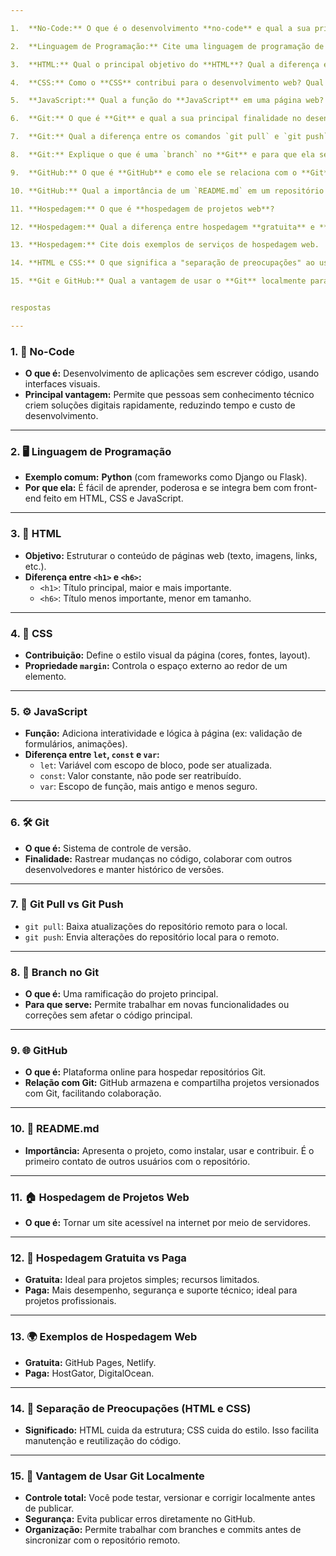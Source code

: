 ```yaml
---

1.  **No-Code:** O que é o desenvolvimento **no-code** e qual a sua principal vantagem em relação ao desenvolvimento tradicional?

2.  **Linguagem de Programação:** Cite uma linguagem de programação de back-end comumente utilizada em conjunto com **HTML**, **CSS** e **JavaScript** para criar aplicações web completas.

3.  **HTML:** Qual o principal objetivo do **HTML**? Qual a diferença entre uma tag `<h1>` e `<h6>`?

4.  **CSS:** Como o **CSS** contribui para o desenvolvimento web? Qual a função da propriedade `margin`?

5.  **JavaScript:** Qual a função do **JavaScript** em uma página web? Qual a diferença entre `let`, `const` e `var`?

6.  **Git:** O que é **Git** e qual a sua principal finalidade no desenvolvimento de software?

7.  **Git:** Qual a diferença entre os comandos `git pull` e `git push`?

8.  **Git:** Explique o que é uma `branch` no **Git** e para que ela serve.

9.  **GitHub:** O que é **GitHub** e como ele se relaciona com o **Git**?

10. **GitHub:** Qual a importância de um `README.md` em um repositório do **GitHub**?

11. **Hospedagem:** O que é **hospedagem de projetos web**?

12. **Hospedagem:** Qual a diferença entre hospedagem **gratuita** e **paga**?

13. **Hospedagem:** Cite dois exemplos de serviços de hospedagem web.

14. **HTML e CSS:** O que significa a "separação de preocupações" ao usar **HTML** e **CSS** juntos?

15. **Git e GitHub:** Qual a vantagem de usar o **Git** localmente para gerenciar seu projeto antes de publicá-lo no **GitHub**?


respostas

---
```


### 1. 🚀 **No-Code**
- **O que é:** Desenvolvimento de aplicações sem escrever código, usando interfaces visuais.
- **Principal vantagem:** Permite que pessoas sem conhecimento técnico criem soluções digitais rapidamente, reduzindo tempo e custo de desenvolvimento.

---

### 2. 🖥️ **Linguagem de Programação**
- **Exemplo comum:** **Python** (com frameworks como Django ou Flask).
- **Por que ela:** É fácil de aprender, poderosa e se integra bem com front-end feito em HTML, CSS e JavaScript.

---

### 3. 📄 **HTML**
- **Objetivo:** Estruturar o conteúdo de páginas web (texto, imagens, links, etc.).
- **Diferença entre `<h1>` e `<h6>`:**
  - `<h1>`: Título principal, maior e mais importante.
  - `<h6>`: Título menos importante, menor em tamanho.

---

### 4. 🎨 **CSS**
- **Contribuição:** Define o estilo visual da página (cores, fontes, layout).
- **Propriedade `margin`:** Controla o espaço externo ao redor de um elemento.

---

### 5. ⚙️ **JavaScript**
- **Função:** Adiciona interatividade e lógica à página (ex: validação de formulários, animações).
- **Diferença entre `let`, `const` e `var`:**
  - `let`: Variável com escopo de bloco, pode ser atualizada.
  - `const`: Valor constante, não pode ser reatribuído.
  - `var`: Escopo de função, mais antigo e menos seguro.

---

### 6. 🛠️ **Git**
- **O que é:** Sistema de controle de versão.
- **Finalidade:** Rastrear mudanças no código, colaborar com outros desenvolvedores e manter histórico de versões.

---

### 7. 🔄 **Git Pull vs Git Push**
- `git pull`: Baixa atualizações do repositório remoto para o local.
- `git push`: Envia alterações do repositório local para o remoto.

---

### 8. 🌿 **Branch no Git**
- **O que é:** Uma ramificação do projeto principal.
- **Para que serve:** Permite trabalhar em novas funcionalidades ou correções sem afetar o código principal.

---

### 9. 🌐 **GitHub**
- **O que é:** Plataforma online para hospedar repositórios Git.
- **Relação com Git:** GitHub armazena e compartilha projetos versionados com Git, facilitando colaboração.

---

### 10. 📘 **README.md**
- **Importância:** Apresenta o projeto, como instalar, usar e contribuir. É o primeiro contato de outros usuários com o repositório.

---

### 11. 🏠 **Hospedagem de Projetos Web**
- **O que é:** Tornar um site acessível na internet por meio de servidores.

---

### 12. 💸 **Hospedagem Gratuita vs Paga**
- **Gratuita:** Ideal para projetos simples; recursos limitados.
- **Paga:** Mais desempenho, segurança e suporte técnico; ideal para projetos profissionais.

---

### 13. 🌍 **Exemplos de Hospedagem Web**
- **Gratuita:** GitHub Pages, Netlify.
- **Paga:** HostGator, DigitalOcean.

---

### 14. 🧩 **Separação de Preocupações (HTML e CSS)**
- **Significado:** HTML cuida da estrutura; CSS cuida do estilo. Isso facilita manutenção e reutilização do código.

---

### 15. 🧠 **Vantagem de Usar Git Localmente**
- **Controle total:** Você pode testar, versionar e corrigir localmente antes de publicar.
- **Segurança:** Evita publicar erros diretamente no GitHub.
- **Organização:** Permite trabalhar com branches e commits antes de sincronizar com o repositório remoto.
